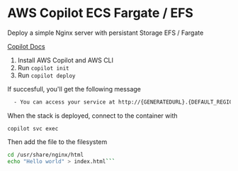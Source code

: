 # AWS Copilot ECS Fargate / EFS

Deploy a simple Nginx server with persistant Storage EFS / Fargate


[Copilot Docs](https://aws.github.io/copilot-cli/)


1. Install AWS Copilot and AWS CLI
2. Run `copilot init`
3. Run `copilot deploy`

If succesfull, you'll get the following message

```bash
  - You can access your service at http://{GENERATEDURL}.{DEFAULT_REGION}.elb.amazonaws.com over the internet.
```

When the stack is deployed, connect to the container with

`copilot svc exec`

Then add the file to the filesystem

```bash
cd /usr/share/nginx/html
echo "Hello world" > index.html```
